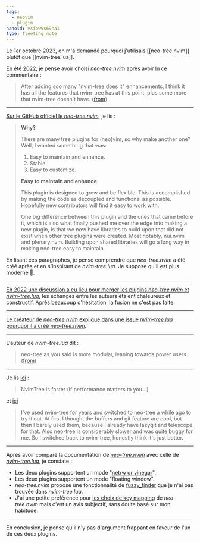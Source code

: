 ```yaml
---
tags:
  - neovim
  - plugin
nanoid: vsiow9s69na1
type: fleeting_note
---
```

Le 1er octobre 2023, on m'a demandé pourquoi j'utilisais [[neo-tree.nvim]] plutôt que [[nvim-tree.lua]].  

[En été 2022](https://github.com/stephane-klein/dotfiles/issues/16), je pense avoir choisi *neo-tree.nvim* après avoir lu ce commentaire :

> After adding soo many "nvim-tree does it" enhancements, I think it has all the features that nvim-tree has at this point, plus some more that nvim-tree doesn't have.  ([from](https://old.reddit.com/r/neovim/comments/tnkg65/neotree_20_released/i22jkhm/))

---

[Sur le GitHub officiel le *neo-tree.nvim*](https://github.com/nvim-neo-tree/neo-tree.nvim?tab=readme-ov-file#why), je lis :

> **Why?**
> 
> There are many tree plugins for (neo)vim, so why make another one? Well, I wanted something that was:
> 
> 1. Easy to maintain and enhance.
> 2. Stable.
> 3. Easy to customize.
> 
> **Easy to maintain and enhance**
> 
> This plugin is designed to grow and be flexible. This is accomplished by making the code as decoupled and functional as possible. Hopefully new contributors will find it easy to work with.
> 
> One big difference between this plugin and the ones that came before it, which is also what finally pushed me over the edge into making a new plugin, is that we now have libraries to build upon that did not exist when other tree plugins were created. Most notably, nui.nvim and plenary.nvm. Building upon shared libraries will go a long way in making neo-tree easy to maintain.

En lisant ces paragraphes, je pense comprendre que *neo-tree.nvim* a été créé après et en s'inspirant de *nvim-tree.lua*. Je suppose qu'il est plus moderne 🤔.

---

[En 2022 une discussion a eu lieu pour merger les plugins *neo-tree.nvim* et *nvim-tree.lua*](https://github.com/nvim-tree/nvim-tree.lua/issues/1613), les échanges entre les auteurs étaient chaleureux et constructif. Après beaucoup d'hésitation, la fusion ne s'est pas faite.

---

[Le créateur de *neo-tree.nvim* explique dans une issue *nvim-tree.lua* pourquoi il a créé *neo-tree.nvim*](https://github.com/nvim-tree/nvim-tree.lua/issues/1613#issuecomment-1263007375).

---

L'auteur de *nvim-tree.lua* dit :

> neo-tree as you said is more modular, leaning towards power users. ([from](https://github.com/nvim-tree/nvim-tree.lua/issues/1613#issuecomment-1263472525))

---

Je lis [ici](https://old.reddit.com/r/neovim/comments/13u9okq/nvimtree_vs_neotree/) :

> NvimTree is faster (if performance matters to you...)

et [ici](https://old.reddit.com/r/neovim/comments/13u9okq/nvimtree_vs_neotree/)

> I've used nvim-tree for years and switched to neo-tree a while ago to try it out. At first I thought the buffers and git feature are cool, but then I barely used them, because I already have lazygit and telescope for that. Also neo-tree is considerably slower and was quite buggy for me. So I switched back to nvim-tree, honestly think it's just better.

---

Après avoir comparé la documentation de [*neo-tree.nvim*](https://github.com/nvim-tree/nvim-tree.lua/blob/master/doc/nvim-tree-lua.txt) avec celle de [*nvim-tree.lua*](https://github.com/nvim-tree/nvim-tree.lua/blob/master/doc/nvim-tree-lua.txt), je constate :

- Les deux plugins supportent un mode "[netrw or vinegar](http://vimcasts.org/blog/2013/01/oil-and-vinegar-split-windows-and-project-drawer/)".
- Les deux plugins supportent un mode "floating window".
- *neo-tree.nvim* propose une fonctionnalité de [fuzzy_finder](https://github.com/nvim-neo-tree/neo-tree.nvim/blob/main/doc/neo-tree.txt#L368) que je n'ai pas trouvée dans *nvim-tree.lua*.
- J'ai une petite préférence pour [les choix de key mapping](https://github.com/nvim-neo-tree/neo-tree.nvim/blob/29f7c215332ba95e470811c380ddbce2cebe2af4/doc/neo-tree.txt#L188) de *neo-tree.nvim* mais c'est un avis subjectif, sans doute basé sur mon habitude.

---

En conclusion, je pense qu'il n'y pas d'argument frappant en faveur de l'un de ces deux plugins.
